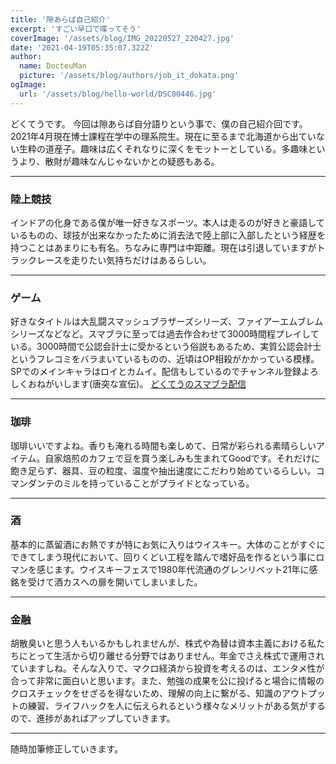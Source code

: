 ```yaml
---
title: '隙あらば自己紹介'
excerpt: 'すごい早口で喋ってそう'
coverImage: '/assets/blog/IMG_20220527_220427.jpg'
date: '2021-04-19T05:35:07.322Z'
author:
  name: DocteuMan
  picture: '/assets/blog/authors/job_it_dokata.png'
ogImage:
  url: '/assets/blog/hello-world/DSC00446.jpg'
---
```

どくてうです。
今回は隙あらば自分語りという事で、僕の自己紹介回です。
2021年4月現在博士課程在学中の理系院生。現在に至るまで北海道から出ていない生粋の道産子。趣味は広くそれなりに深くをモットーとしている。多趣味というより、散財が趣味なんじゃないかとの疑惑もある。

***
### 陸上競技
インドアの化身である僕が唯一好きなスポーツ。本人は走るのが好きと豪語しているものの、球技が出来なかったために消去法で陸上部に入部したという経歴を持つことはあまりにも有名。ちなみに専門は中距離。現在は引退していますがトラックレースを走りたい気持ちだけはあるらしい。
***
### ゲーム
好きなタイトルは大乱闘スマッシュブラザーズシリーズ、ファイアーエムブレムシリーズなどなど。スマブラに至っては過去作合わせて3000時間程プレイしている。3000時間で公認会計士に受かるという俗説もあるため、実質公認会計士というフレコミをバラまいているものの、近頃はOP相殺がかかっている模様。SPでのメインキャラはロイとカムイ。配信もしているのでチャンネル登録よろしくおねがいします(唐突な宣伝)。
[どくてうのスマブラ配信](https://www。youtube。com/channel/UCPvQQD5vDxIsUexDc4pl1MA/featured)
***
### 珈琲
珈琲いいですよね。香りも淹れる時間も楽しめて、日常が彩られる素晴らしいアイテム。自家焙煎のカフェで豆を買う楽しみも生まれてGoodです。それだけに飽き足らず、器具、豆の粒度、温度や抽出速度にこだわり始めているらしい。コマンダンテのミルを持っていることがプライドとなっている。
***
### 酒
基本的に蒸留酒にお熱ですが特にお気に入りはウイスキー。大体のことがすぐにできてしまう現代において、回りくどい工程を踏んで嗜好品を作るという事にロマンを感じます。ウイスキーフェスで1980年代流通のグレンリベット21年に感銘を受けて酒カスへの扉を開いてしまいました。
***
### 金融
胡散臭いと思う人もいるかもしれませんが、株式や為替は資本主義における私たちにとって生活から切り離せる分野ではありません。年金でさえ株式で運用されていますしね。そんな入りで、マクロ経済から投資を考えるのは、エンタメ性が合って非常に面白いと思います。また、勉強の成果を公に投げると場合に情報のクロスチェックをせざるを得ないため、理解の向上に繋がる、知識のアウトプットの練習、ライフハックを人に伝えられるという様々なメリットがある気がするので、進捗があればアップしていきます。

***
随時加筆修正していきます。
